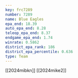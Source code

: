 ```yaml
---
key: frc7289
number: 7289
name: Blue Eagles
epa_end: 18.39
auto_epa_end: 8.28
teleop_epa_end: 8.37
endgame_epa_end: 1.74
winrate: 0.5862
district_epa_rank: 186
district_epa_percentile: 0.636
type: Team
---
```

[[2024mibkn]]
[[2024mike2]]
